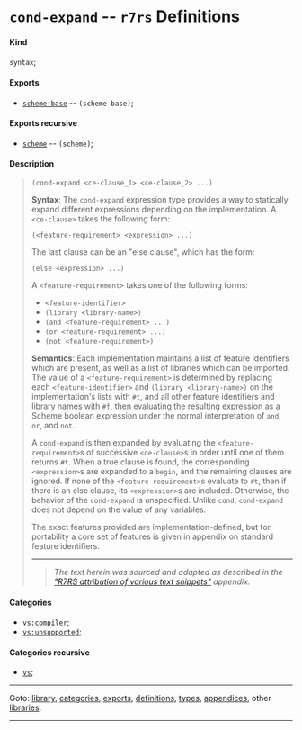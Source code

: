 

<a id='definition__r7rs__cond-expand'></a>

# `cond-expand` -- `r7rs` Definitions


<a id='definition__r7rs__cond-expand__kind'></a>

#### Kind

`syntax`;


<a id='definition__r7rs__cond-expand__exports'></a>

#### Exports

 * [`scheme:base`](../../r7rs/exports/scheme_3a_base.md#export__r7rs__scheme_3a_base) -- `(scheme base)`;


<a id='definition__r7rs__cond-expand__exports-recursive'></a>

#### Exports recursive

 * [`scheme`](../../r7rs/exports/scheme.md#export__r7rs__scheme) -- `(scheme)`;


<a id='definition__r7rs__cond-expand__description'></a>

#### Description

> ````
> (cond-expand <ce-clause_1> <ce-clause_2> ...)
> ````
> 
> 
> **Syntax**:
> The `cond-expand` expression type
> provides a way to statically
> expand different expressions depending on the
> implementation.  A
> `<ce-clause>` takes the following form:
> ````
> (<feature-requirement> <expression> ...)
> ````
> 
> The last clause can be an "else clause", which has the form:
> ````
> (else <expression> ...)
> ````
> 
> A `<feature-requirement>` takes one of the following forms:
> 
>   * `<feature-identifier>`
>   * `(library <library-name>)`
>   * `(and <feature-requirement> ...)`
>   * `(or <feature-requirement> ...)`
>   * `(not <feature-requirement>)`
> 
> **Semantics**:
> Each implementation maintains a list of feature identifiers which are
> present, as well as a list of libraries which can be imported.  The
> value of a `<feature-requirement>` is determined by replacing
> each `<feature-identifier>` and `(library <library-name>)`
> on the implementation's lists with `#t`, and all other feature
> identifiers and library names with `#f`, then evaluating the
> resulting expression as a Scheme boolean expression under the normal
> interpretation of `and`, `or`, and `not`.
> 
> A `cond-expand` is then expanded by evaluating the
> `<feature-requirement>`s of successive `<ce-clause>`s
> in order until one of them returns `#t`.  When a true clause is
> found, the corresponding `<expression>`s are expanded to a
> `begin`, and the remaining clauses are ignored.
> If none of the `<feature-requirement>`s evaluate to `#t`, then
> if there is an else clause, its `<expression>`s are
> included.  Otherwise, the behavior of the `cond-expand` is unspecified.
> Unlike `cond`, `cond-expand` does not depend on the value
> of any variables.
> 
> The exact features provided are implementation-defined, but for
> portability a core set of features is given in
> appendix on standard feature identifiers.
> 
> 
> ----
> > *The text herein was sourced and adapted as described in the ["R7RS attribution of various text snippets"](../../r7rs/appendices/attribution.md#appendix__r7rs__attribution) appendix.*


<a id='definition__r7rs__cond-expand__categories'></a>

#### Categories

 * [`vs:compiler`](../../r7rs/categories/vs_3a_compiler.md#category__r7rs__vs_3a_compiler);
 * [`vs:unsupported`](../../r7rs/categories/vs_3a_unsupported.md#category__r7rs__vs_3a_unsupported);


<a id='definition__r7rs__cond-expand__categories-recursive'></a>

#### Categories recursive

 * [`vs`](../../r7rs/categories/vs.md#category__r7rs__vs);

----

Goto: [library](../../r7rs/_index.md#library__r7rs), [categories](../../r7rs/categories/_index.md#toc__r7rs__categories), [exports](../../r7rs/exports/_index.md#toc__r7rs__exports), [definitions](../../r7rs/definitions/_index.md#toc__r7rs__definitions), [types](../../r7rs/types/_index.md#toc__r7rs__types), [appendices](../../r7rs/appendices/_index.md#toc__r7rs__appendices), other [libraries](../../_libraries.md#toc__libraries).

----

